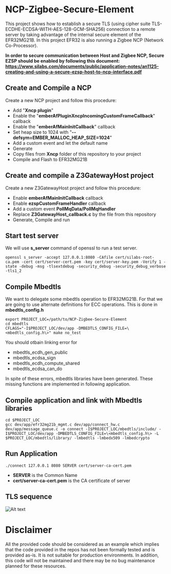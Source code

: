 # NCP-Zigbee-Secure-Element

This project shows how to establish a secure TLS (using cipher suite TLS-ECDHE-ECDSA-WITH-AES-128-GCM-SHA256) connection to a remote server by taking advantage of the internal secure element of the EFR32MG21B. In this project EFR32 is also running a Zigbee NCP (Network Co-Processor).

**In order to secure communication between Host and Zigbee NCP, Secure EZSP should be enabled by following this document:
https://www.silabs.com/documents/public/application-notes/an1125-creating-and-using-a-secure-ezsp-host-to-ncp-interface.pdf**


## Create and Compile a NCP

Create a new NCP project and follow this procedure:
* Add "**Xncp plugin**"
* Enable the "**emberAfPluginXncpIncomingCustomFrameCallback**" callback
* Enable the "**emberAfMainInitCallback**" callback
* Set heap size to 1024 with "**--defsym=EMBER_MALLOC_HEAP_SIZE=1024**"
* Add a custom event and let the default name
* Generate
* Copy files from **Xncp** folder of this repository to your project 
* Compile and Flash to EFR32MG21B

## Create and compile a Z3GatewayHost project

Create a new Z3GatewayHost project and follow this procedure:

* Enable **emberAfMainInitCallback** callback
* Enable **ezspCustomFrameHandler** callback
* Add a custom event **PollMqData/PollMqHandler**
* Replace **Z3GatewayHost_callback.c** by the file from this repository
* Generate, Compile and run 
 
## Start test server

We will use **s_server** command of openssl to run a test server.

```
openssl s_server -accept 127.0.0.1:8080 -CAfile cert/silabs-root-ca.pem -cert cert/server-cert.pem -key cert/server-key.pem -Verify 1 -state -debug -msg -tlsextdebug -security_debug -security_debug_verbose -tls1_2
```

## Compile Mbedtls

We want to delegate some mbedtls operation to EFR32MG21B. For that we are going to use alternate definitions for ECC operations. This is done in **mbedtls_config.h**

```
export PROJECT_LOC=/path/to/NCP-Zigbee-Secure-Element
cd mbedtls
CFLAGS="-I$PROJECT_LOC/dev/app -DMBEDTLS_CONFIG_FILE=\<mbedtls_config.h\>" make no_test
```
You should otbain linking error for
* mbedtls_ecdh_gen_public 
* mbedtls_ecdsa_sign 
* mbedtls_ecdh_compute_shared 
* mbedtls_ecdsa_can_do

In spite of these errors, mbedtls libraries have been generated. These missing functions are implemented in following application.

## Compile application and link with Mbedtls libraries 

```
cd $PROJECT_LOC
gcc dev/app/efr32mg21b_mgmt.c dev/app/connect_hw.c dev/app/message_queue.c -o connect -I$PROJECT_LOC/mbedtls/include/ -I$PROJECT_LOC/dev/app -DMBEDTLS_CONFIG_FILE=\<mbedtls_config.h\> -L $PROJECT_LOC/mbedtls/library/ -lmbedtls -lmbedx509 -lmbedcrypto
```

## Run Application

```
./connect 127.0.0.1 8080 SERVER cert/server-ca-cert.pem
```
* **SERVER** is the Common Name
* **cert/server-ca-cert.pem** is the CA certificate of server

## TLS sequence

![Alt text](tls.jpg?raw=true "Optional Title")

# Disclaimer
All the provided code should be considered as an example which implies that the code provided in the repos has not been formally tested and is provided as-is. It is not suitable for production environments. In addition, this code will not be maintained and there may be no bug maintenance planned for these resources. 
